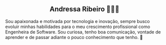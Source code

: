 <h2 align="center"> Andressa Ribeiro 👩‍💻👋</h2>

Sou apaixonada e motivada por tecnologia e inovação, sempre busco evoluir minhas habilidades para o meu crescimento profissional como Engenheira de Software. Sou curiosa, tenho boa comunicação, vontade de aprender e de passar adiante o pouco conhecimento que tenho. 🚀
